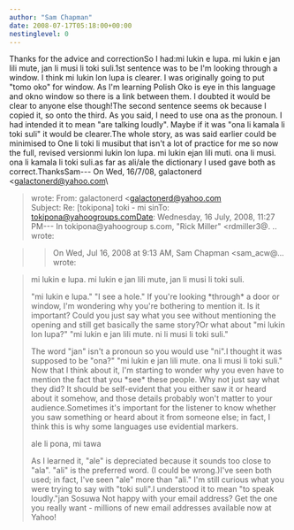```yaml
---
author: "Sam Chapman"
date: 2008-07-17T05:18:00+00:00
nestinglevel: 0
---
```

Thanks for the advice and correctionSo I had:mi lukin e lupa. mi lukin e jan lili mute, jan li musi li toki suli.1st sentence was to be I'm looking through a window. I think mi lukin lon lupa is clearer. I was originally going to put "tomo oko" for window. As I'm learning Polish Oko is eye in this language and okno window so there is a link between them. I doubted it would be clear to anyone else though!The second sentence seems ok because I copied it, so onto the third. As you said, I need to use ona as the pronoun. I had intended it to mean "are talking loudly". Maybe if it was "ona li kamala li toki suli" it would be clearer.The whole story, as was said earlier could be minimised to One li toki li musibut that isn't a lot of practice for me so now the full, revised versionmi lukin lon lupa. mi lukin ejan lili muti. ona li musi. ona li kamala li toki suli.as far as ali/ale the dictionary I used gave both as correct.ThanksSam---
 On Wed, 16/7/08, galactonerd <[galactonerd@yahoo.com](mailto://galactonerd@yahoo.com)\
> wrote:
From: galactonerd <[galactonerd@yahoo.com](mailto://galactonerd@yahoo.com)\
>Subject: Re: \[tokipona\] toki - mi sinTo: [tokipona@yahoogroups.comDate](mailto://tokipona@yahoogroups.comDate): Wednesday, 16 July, 2008, 11:27 PM---
 In tokipona@yahoogroup s.com, "Rick Miller" <rdmiller3@. ..
> wrote:

>> On Wed, Jul 16, 2008 at 9:13 AM, Sam Chapman <sam\_acw@... 
> wrote:

> 
> mi lukin e lupa. mi lukin e jan lili mute, jan li musi li toki suli.
> 
> "mi lukin e lupa."
> "I see a hole."
> If you're looking \*through\* a door or window, I'm wondering why you're
> bothering to mention it. Is it important? Could you just say what
> you see without mentioning the opening and still get basically the
> same story?Or what about "mi lukin lon lupa?"
> "mi lukin e jan lili mute. ni li musi li toki suli."
> 
> The word "jan" isn't a pronoun so you would use "ni".I thought it was supposed to be "ona?" "mi lukin e jan lili mute. ona li musi li toki suli."
> Now that I think about it, I'm starting to wonder why you even have to
> mention the fact that you \*see\* these people. Why not just say what
> they did? It should be self-evident that you either saw it or heard
> about it somehow, and those details probably won't matter to your
> audience.Sometimes it's important for the listener to know whether you saw something or heard about it from someone else; in fact, I think this is why some languages use evidential markers.
> 
> ale li pona, mi tawa
> 
> As I learned it, "ale" is depreciated because it sounds too close to
> "ala". "ali" is the preferred word. (I could be wrong.)I've seen both used; in fact, I've seen "ale" more than "ali."
> I'm still curious what you were trying to say with "toki suli".I understood it to mean "to speak loudly."jan Sosuwa Not happy with your email address? Get the one you really want - millions of new email addresses available now at Yahoo!